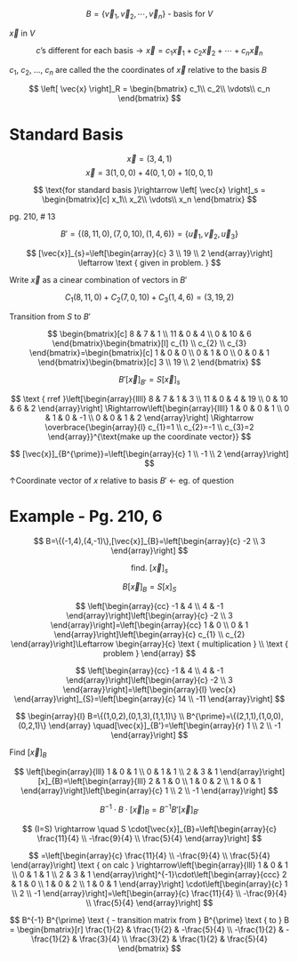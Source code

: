 $$
B=\left\{ \vec{v}_1,\vec{v}_2, \cdots , \vec{v}_n\right\} \text{ - basis for }V
$$

$\vec{x}$ in $V$

$$
c\text{'s different for each basis} \rightarrow \vec{x} = c_1 \vec{x}_1 + c_2 \vec{x}_2 + \cdots + c_n \vec{x}_n
$$

$c_1$, $c_2$, ..., $c_n$ are called the the coordinates of $\vec{x}$ relative to the basis $B$

$$
\left[ \vec{x} \right]_R = \begin{bmatrix}
    c_1\\
    c_2\\
    \vdots\\
    c_n
\end{bmatrix}
$$

# Standard Basis
$$
\vec{x} = (3,4,1)
$$
$$
\vec{x} = 3(1,0,0)+4(0,1,0)+1(0,0,1)
$$

$$
\text{for standard basis }\rightarrow \left[ \vec{x} \right]_s = \begin{bmatrix}[c]
    x_1\\
    x_2\\
    \vdots\\
    x_n
\end{bmatrix}
$$

pg. 210, # 13

$$
B'=\{(8,11,0),(7,0,10),(1,4,6)\}=\left\{\vec{u}_1, \vec{v}_{2}, \vec{u}_{3}\right\}
$$

$$
[\vec{x}]_{s}=\left[\begin{array}{c}
3 \\
19 \\
2
\end{array}\right] \leftarrow \text { given in problem. }
$$

Write $\vec{x}$ as a cinear combination of vectors in $B'$

$$
C_{1}(8,11,0)+C_{2}(7,0,10)+C_{3}(1,4,6)=(3,19,2)
$$

Transition from $S$ to $B'$

$$
\begin{bmatrix}[c]
8 & 7 & 1 \\
11 & 0 & 4 \\
0 & 10 & 6
\end{bmatrix}\begin{bmatrix}[l]
c_{1} \\
c_{2} \\
c_{3}
\end{bmatrix}=\begin{bmatrix}[c]
1 & 0 & 0 \\
0 & 1 & 0 \\
0 & 0 & 1
\end{bmatrix}\begin{bmatrix}[c]
3 \\
19 \\
2
\end{bmatrix}
$$

$$
B'[\vec{x}]_{B'}=S[\vec{x}]_s
$$

$$
\text { rref }\left[\begin{array}{llll}
8 & 7 & 1 & 3 \\
11 & 0 & 4 & 19 \\
0 & 10 & 6 & 2
\end{array}\right] \Rightarrow\left[\begin{array}{llll}
1 & 0 & 0 & 1 \\
0 & 1 & 0 & -1 \\
0 & 0 & 1 & 2
\end{array}\right] \Rightarrow \overbrace{\begin{array}{l}
c_{1}=1 \\
c_{2}=-1 \\
c_{3}=2
\end{array}}^{\text{make up the coordinate vector}}
$$

$$
[\vec{x}]_{B^{\prime}}=\left[\begin{array}{c}
1 \\
-1 \\
2
\end{array}\right]
$$

$\uparrow$Coordinate vector of $x$ relative to basis $B'$ $\leftarrow$ eg. of question

# Example - Pg. 210, 6

$$
B=\{(-1,4),(4,-1)\},[\vec{x}]_{B}=\left[\begin{array}{c}
-2 \\
3
\end{array}\right]
$$

$$
\text { find. }[\vec{x}]_{s}
$$

$$
B[\vec{x}]_{B}=S[x]_{S}
$$

$$
\left[\begin{array}{cc}
-1 & 4 \\
4 & -1
\end{array}\right]\left[\begin{array}{c}
-2 \\
3
\end{array}\right]=\left[\begin{array}{cc}
1 & 0 \\
0 & 1
\end{array}\right]\left[\begin{array}{c}
c_{1} \\
c_{2}
\end{array}\right]\Leftarrow \begin{array}{c}
\text { multiplication } \\
\text { problem }
\end{array}
$$

$$
\left[\begin{array}{cc}
-1 & 4 \\
4 & -1
\end{array}\right]\left[\begin{array}{c}
-2 \\
3
\end{array}\right]=\left[\begin{array}{l}
\vec{x}
\end{array}\right]_{S}=\left[\begin{array}{c}
14 \\
-11
\end{array}\right]
$$

$$
\begin{array}{l}
B=\{(1,0,2),(0,1,3),(1,1,1)\} \\
B^{\prime}=\{(2,1,1),(1,0,0),(0,2,1)\}
\end{array} \quad[\vec{x}]_{B'}=\left[\begin{array}{r}
1 \\
2 \\
-1
\end{array}\right]
$$

Find $[\vec{x}]_{B}$

$$
\left[\begin{array}{lll}
1 & 0 & 1 \\
0 & 1 & 1 \\
2 & 3 & 1
\end{array}\right][x]_{B}=\left[\begin{array}{lll}
2 & 1 & 0 \\
1 & 0 & 2 \\
1 & 0 & 1
\end{array}\right]\left[\begin{array}{c}
1 \\
2 \\
-1
\end{array}\right]
$$

$$
B^{-1} \cdot B \cdot[\vec{x}]_{B}=B^{-1} B'[\vec{x}]_{B'}
$$

$$
(I=S) \rightarrow \quad S \cdot[\vec{x}]_{B}=\left[\begin{array}{c}
\frac{11}{4} \\
-\frac{9}{4} \\
\frac{5}{4}
\end{array}\right]
$$

$$
=\left[\begin{array}{c}
\frac{11}{4} \\
-\frac{9}{4} \\
\frac{5}{4}
\end{array}\right] \text { on calc } \rightarrow\left[\begin{array}{lll}
1 & 0 & 1 \\
0 & 1 & 1 \\
2 & 3 & 1
\end{array}\right]^{-1}\cdot\left[\begin{array}{ccc}
2 & 1 & 0 \\
1 & 0 & 2 \\
1 & 0 & 1
\end{array}\right] \cdot\left[\begin{array}{c}
1 \\
2 \\
-1
\end{array}\right]=\left[\begin{array}{c}
\frac{11}{4} \\
-\frac{9}{4} \\
\frac{5}{4}
\end{array}\right]
$$

$$
B^{-1} B^{\prime} \text { - transition matrix from } B^{\prime} \text { to } B = \begin{bmatrix}[r]
\frac{1}{2} & \frac{1}{2} & -\frac{5}{4} \\
-\frac{1}{2} & -\frac{1}{2} & \frac{3}{4} \\
\frac{3}{2} & \frac{1}{2} & \frac{5}{4}
\end{bmatrix}
$$